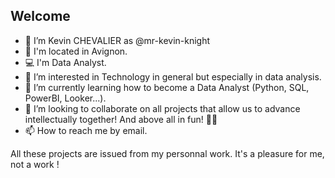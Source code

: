 ## Welcome

- 👋 I’m Kevin CHEVALIER as @mr-kevin-knight
- 🚩 I'm located in Avignon.
- 💻 I'm Data Analyst.
- 👀 I’m interested in Technology in general but especially in data analysis.
- 🌱 I’m currently learning how to become a Data Analyst (Python, SQL, PowerBI, Looker...).
- 💞️ I’m looking to collaborate on all projects that allow us to advance intellectually together! And above all in fun! 🤙🏼
- 📫 How to reach me by email.

All these projects are issued from my personnal work. It's a pleasure for me, not a work !
<!---
mr-kevin-knight/mr-kevin-knight is a ✨ special ✨ repository because its `README.md` (this file) appears on your GitHub profile.
You can click the Preview link to take a look at your changes.
--->
